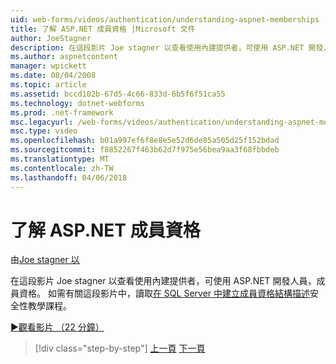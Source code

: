 ```yaml
---
uid: web-forms/videos/authentication/understanding-aspnet-memberships
title: 了解 ASP.NET 成員資格 |Microsoft 文件
author: JoeStagner
description: 在這段影片 Joe stagner 以查看使用內建提供者，可使用 ASP.NET 開發人員，成員資格。 如需有關此...
ms.author: aspnetcontent
manager: wpickett
ms.date: 08/04/2008
ms.topic: article
ms.assetid: bccd102b-67d5-4c66-833d-6b5f6f51ca55
ms.technology: dotnet-webforms
ms.prod: .net-framework
msc.legacyurl: /web-forms/videos/authentication/understanding-aspnet-memberships
msc.type: video
ms.openlocfilehash: b01a997ef6f8e8e5e52d6de85a505d25f152bdad
ms.sourcegitcommit: f8852267f463b62d7f975e56bea9aa3f68fbbdeb
ms.translationtype: MT
ms.contentlocale: zh-TW
ms.lasthandoff: 04/06/2018
---
```

<a name="understanding-aspnet-memberships"></a>了解 ASP.NET 成員資格
====================
由[Joe stagner 以](https://github.com/JoeStagner)

在這段影片 Joe stagner 以查看使用內建提供者，可使用 ASP.NET 開發人員，成員資格。 如需有關這段影片中，讀取[在 SQL Server 中建立成員資格結構描述](../../overview/older-versions-security/membership/creating-the-membership-schema-in-sql-server-vb.md)安全性教學課程。

[&#9654;觀看影片 （22 分鐘）](https://channel9.msdn.com/Blogs/ASP-NET-Site-Videos/understanding-aspnet-memberships)

> [!div class="step-by-step"]
> [上一頁](use-custom-principal-objects.md)
> [下一頁](configuring-sql-to-work-with-membership-schemas.md)
